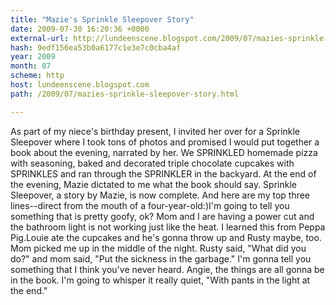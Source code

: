```yaml
---
title: "Mazie's Sprinkle Sleepover Story"
date: 2009-07-30 16:20:36 +0000
external-url: http://lundeenscene.blogspot.com/2009/07/mazies-sprinkle-sleepover-story.html
hash: 9edf156ea53b0a6177c1e3e7c0cba4af
year: 2009
month: 07
scheme: http
host: lundeenscene.blogspot.com
path: /2009/07/mazies-sprinkle-sleepover-story.html

---
```


As part of my niece's birthday present, I invited her over for a Sprinkle Sleepover where I took tons of photos and promised I would put together a book about the evening, narrated by her.  We SPRINKLED homemade pizza with seasoning, baked and decorated triple chocolate cupcakes with SPRINKLES and ran through the SPRINKLER in the backyard.  At the end of the evening, Mazie dictated to me what the book should say.  Sprinkle Sleepover, a story by Mazie, is now complete.  And here are my top three lines--direct from the mouth of a four-year-old:)I'm going to tell you something that is pretty goofy, ok?  Mom and I are having a power cut and the bathroom light is not working just like the heat.  I learned this from Peppa Pig.Louie ate the cupcakes and he's gonna throw up and Rusty maybe, too.  Mom picked me up in the middle of the night.  Rusty said, "What did you do?" and mom said, "Put the sickness in the garbage." I'm gonna tell you something that I think you've never heard.  Angie, the things are all gonna be in the book.  I'm going to whisper it really quiet, "With pants in the light at the end." 
